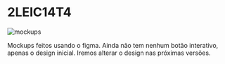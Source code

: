# 2LEIC14T4

![mockups](https://user-images.githubusercontent.com/96125703/224515423-b5acd046-2184-43ee-8160-4fdd4a85ca99.png)

Mockups feitos usando o figma. Ainda não tem nenhum botão interativo, apenas o design inicial. Iremos alterar o design nas próximas versões.
